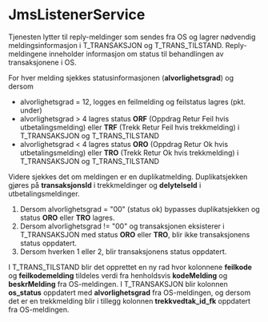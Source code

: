 # JmsListenerService
Tjenesten lytter til reply-meldinger som sendes fra OS og lagrer nødvendig meldingsinformasjon i T_TRANSAKSJON og T_TRANS_TILSTAND. 
Reply-meldingene inneholder informasjon om status til behandlingen av transaksjonene i OS.

For hver melding sjekkes statusinformasjonen (**alvorlighetsgrad**) og dersom 
* alvorlighetsgrad = 12, logges en feilmelding og feilstatus lagres (pkt. under)
* alvorlighetsgrad > 4 lagres status **ORF** (Oppdrag Retur Feil hvis utbetalingsmelding) eller **TRF** (Trekk Retur Feil hvis trekkmelding) i T_TRANSAKSJON og T_TRANS_TILSTAND
* alvorlighetsgrad < 4 lagres status **ORO** (Oppdrag Retur Ok hvis utbetalingsmelding) eller **TRO** (Trekk Retur Ok hvis trekkmelding) i T_TRANSAKSJON og T_TRANS_TILSTAND

Videre sjekkes det om meldingen er en duplikatmelding. Duplikatsjekken gjøres på **transaksjonsId** i trekkmeldinger og **delytelseId** i utbetalingsmeldinger.
1. Dersom alvorlighetsgrad = "00" (status ok) bypasses duplikatsjekken og status **ORO** eller **TRO** lagres.
2. Dersom alvorlighetsgrad != "00" og transaksjonen eksisterer i T_TRANSAKSJON med status **ORO** eller **TRO**, blir ikke transaksjonens status oppdatert.
3. Dersom hverken 1 eller 2, blir transaksjonens status oppdatert.

I T_TRANS_TILSTAND blir det opprettet en ny rad hvor kolonnene **feilkode** og **feilkodemelding** tildeles verdi fra henholdsvis **kodeMelding** og **beskrMelding** fra OS-meldingen.
I T_TRANSAKSJON blir kolonnen **os_status** oppdatert med **alvorlighetsgrad** fra OS-meldingen, og dersom det er en trekkmelding blir i tillegg kolonnen **trekkvedtak_id_fk** oppdatert fra OS-meldingen.

